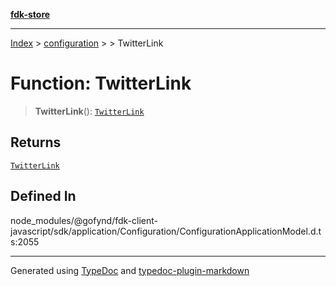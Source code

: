 [**fdk-store**](../../../README.md)
***

[Index](../../../API.md) > [configuration](../../README.md) > [<internal>](../README.md) > TwitterLink

# Function: TwitterLink

> **TwitterLink**(): [`TwitterLink`](../type-aliases/type-alias.TwitterLink.md)

## Returns

[`TwitterLink`](../type-aliases/type-alias.TwitterLink.md)

## Defined In

node\_modules/@gofynd/fdk-client-javascript/sdk/application/Configuration/ConfigurationApplicationModel.d.ts:2055

***
Generated using [TypeDoc](https://typedoc.org/) and [typedoc-plugin-markdown](https://www.npmjs.com/package/typedoc-plugin-markdown)

